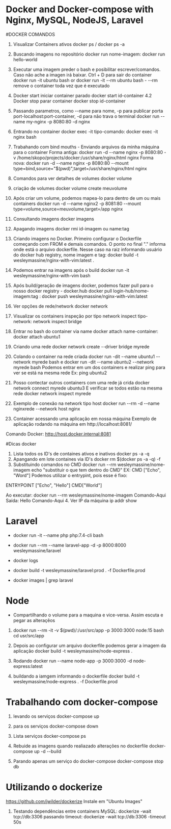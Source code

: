 # Docker and Docker-compose with Nginx, MySQL, NodeJS, Laravel

#DOCKER COMANDOS

1. Visualizar Containers ativos
docker ps / docker ps -a

2. Buscando imagens no repositório
docker run nome-imagem: docker run hello-world

3. Executar uma imagem preder o bash e posibilitar escrever/comandos. Caso não ache a imagen irá baixar. Ctrl + D para sair do container
 docker run -it ubuntu bash or docker run -it --rm ubuntu bash - --rm remove o container toda vez que é executado

4. Docker start iniciar container parado
docker start id-container
4.2 Docker stop parar container
docker stop id-container

5. Passando parametros, como --name para nome, -p para publicar porta port-localhost:port-container, -d para não trava o terminal
docker run --name my-nginx -p 8080:80 -d nginx

6. Entrando no container
docker exec -it tipo-comando: docker exec -it nginx bash

7. Trabahando com bind mouths - Enviando arquivos da minha máquina para o container
Forma antiga:
docker run -d --name nginx -p 8080:80 -v /home/skopo/projects/docker:/usr/share/nginx/html nginx
Forma nova:
docker run -d --name nginx -p 8080:80 --mount type=bind,source="$(pwd)",target=/usr/share/nginx/html nginx

8. Comandos para ver detalhes de volumes
docker volume 

9. criação de volumes
docker volume create meuvolume

10. Após criar um volume, podemos mapea-lo para dentro de um ou mais containers 
docker run -d --name nginx2 -p 8081:80 --mount type=volume,source=meuvolume,target=/app nginx

11. Consultando imagens
docker imagens

12. Apagando imagens
docker rmi id-imagem ou name:tag

13. Criando imagens no Docker. Primeiro configurar o Dockerfile começando com FROM e demais comandos. O ponto no
final "." informa onde está o arquivo dockerfile. Nesse caso na raiz
informando usuário do docker hub registry, nome imagem e tag: docker build -t wesleymassine/nginx-with-vim:latest .

14. Podemos entrar na imagens após o build
docker run -it wesleymassine/nginx-with-vim bash

15. Após build/geração de imagens docker, podemos fazer pull para o nosso docker registry - docker.hub
docker pull login-hub/nome-imagem:tag : docker push wesleymassine/nginx-with-vim:latest

16. Ver opções de rede/network
docker network

17. Visualizar os containers inspeção por tipo
network inspect tipo-network: network inspect bridge

18. Entrar no bash do container via name
docker attach name-container: docker attach ubuntu1

19. Criando uma rede
docker network create --driver bridge myrede 

20. Colando o container na rede criada
docker run -dit --name ubuntu1 --network myrede bash e docker run -dit --name ubuntu2 --network myrede bash
Podemos entrar em um dos containers e realizar ping para ver se está na mesma rede
Ex: ping ubuntu2

21. Posso contectar outros containers com uma rede já crida
docker network connect myrede ubuntu3
E verificar se todos estão na mesma rede
docker network inspect myrede

22. Exemplo de conexão na network tipo host
docker run --rm -d --name nginxrede --network host nginx

23. Container acessando uma aplicação em nossa máquina
Exemplo de aplicação rodando na máquina em http://localhost:8081/

Comando Docker: http://host.docker.internal:8081

#Dicas docker
1. Lista todos os ID's de containes ativos e inativos
docker ps -a -q
2. Apangando em lote containes via ID's 
docker rm $(docker ps -a -q) -f
3. Substituindo comandos no CMD
docker run --rm wesleymassine/nome-imagem echo "substituir o que tem dentro do CMD"
EX: CMD ["Echo", "Word"]
Podemos utilizar o entrypint, pois esse é fixo:

ENTRYPOINT ["Echo", "Hello"]
CMD["World"]

Ao executar: docker run --rm wesleymassine/nome-imagem Comando-Aqui
Saída: Hello Comando-Aqui 
4. Ver IP da máquina
ip addr show

# Laravel
- docker run -it --name php php:7.4-cli bash

- docker run --rm --name laravel-app -d -p 8000:8000 wesleymassine/laravel

- docker logs

- docker build -t wesleymassine/laravel:prod . -f Dockerfile.prod
- docker images | grep laravel


# Node
- Compartilhando o volume para a maquina e vice-versa. Assim escuta e pegar as alteraçẽos

1. docker run --rm -it -v $(pwd)/:/usr/src/app -p 3000:3000 node:15 bash
cd usr/src/app

2. Depois ao configurar um arquivo dockerfile podemos gerar a imagem da aplicação
docker build -t wesleymassine/node-express .

3. Rodando
docker run --name node-app -p 3000:3000 -d node-express:latest

4. buildando a iamgem informando o dockerfile
docker build -t wesleymassine/node-express . -f Dockerfile.prod

# Trabalhando com docker-compose 

1. levando os serviços
docker-compose up

2. para os serviços
docker-compose down

3. Lista serviços
docker-compose ps

4. Rebuide as imagens quando realiazado alterações no dockerfile
docker-compose up -d --build

5. Parando apenas um serviço do docker-compose
docker-compose stop db

# Utilizando o dockerize
https://github.com/jwilder/dockerize
Instale em "Ubuntu Images"

1. Testando dependências entre containers
MySQL: dockerize -wait tcp://db:3306
passando timeout:  dockerize -wait tcp://db:3306 -timeout 50s